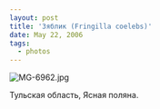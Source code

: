 ```yaml
---
layout: post
title: 'Зяблик (Fringilla coelebs)'
date: May 22, 2006
tags:
  - photos
---
```


![MG-6962.jpg](upload://MG-6962.jpg)

Тульская область, Ясная поляна.
